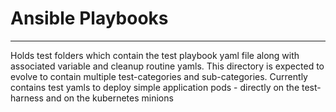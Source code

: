 # Ansible Playbooks
-------------------

Holds test folders which contain the test playbook yaml file along with associated variable and cleanup routine yamls. 
This directory is expected to evolve to contain multiple test-categories and sub-categories. Currently contains test yamls
to deploy simple application pods - directly on the test-harness and on the kubernetes minions

